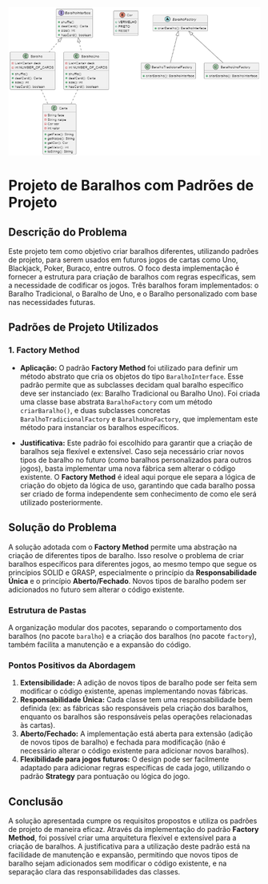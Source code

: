 ![alt text](image.png)

# Projeto de Baralhos com Padrões de Projeto

## Descrição do Problema

Este projeto tem como objetivo criar baralhos diferentes, utilizando padrões de projeto, para serem usados em futuros jogos de cartas como Uno, Blackjack, Poker, Buraco, entre outros. O foco desta implementação é fornecer a estrutura para criação de baralhos com regras específicas, sem a necessidade de codificar os jogos. Três baralhos foram implementados: o Baralho Tradicional, o Baralho de Uno, e o Baralho personalizado com base nas necessidades futuras.

## Padrões de Projeto Utilizados

### 1. **Factory Method**
- **Aplicação:**
  O padrão **Factory Method** foi utilizado para definir um método abstrato que cria os objetos do tipo `BaralhoInterface`. Esse padrão permite que as subclasses decidam qual baralho específico deve ser instanciado (ex: Baralho Tradicional ou Baralho Uno). Foi criada uma classe base abstrata `BaralhoFactory` com um método `criarBaralho()`, e duas subclasses concretas `BaralhoTradicionalFactory` e `BaralhoUnoFactory`, que implementam este método para instanciar os baralhos específicos.

- **Justificativa:**
  Este padrão foi escolhido para garantir que a criação de baralhos seja flexível e extensível. Caso seja necessário criar novos tipos de baralho no futuro (como baralhos personalizados para outros jogos), basta implementar uma nova fábrica sem alterar o código existente. O **Factory Method** é ideal aqui porque ele separa a lógica de criação do objeto da lógica de uso, garantindo que cada baralho possa ser criado de forma independente sem conhecimento de como ele será utilizado posteriormente.

## Solução do Problema

A solução adotada com o **Factory Method** permite uma abstração na criação de diferentes tipos de baralho. Isso resolve o problema de criar baralhos específicos para diferentes jogos, ao mesmo tempo que segue os princípios SOLID e GRASP, especialmente o princípio da **Responsabilidade Única** e o princípio **Aberto/Fechado**. Novos tipos de baralho podem ser adicionados no futuro sem alterar o código existente.

### Estrutura de Pastas

A organização modular dos pacotes, separando o comportamento dos baralhos (no pacote `baralho`) e a criação dos baralhos (no pacote `factory`), também facilita a manutenção e a expansão do código.


### Pontos Positivos da Abordagem

1. **Extensibilidade:** A adição de novos tipos de baralho pode ser feita sem modificar o código existente, apenas implementando novas fábricas.
2. **Responsabilidade Única:** Cada classe tem uma responsabilidade bem definida (ex: as fábricas são responsáveis pela criação dos baralhos, enquanto os baralhos são responsáveis pelas operações relacionadas às cartas).
3. **Aberto/Fechado:** A implementação está aberta para extensão (adição de novos tipos de baralho) e fechada para modificação (não é necessário alterar o código existente para adicionar novos baralhos).
4. **Flexibilidade para jogos futuros:** O design pode ser facilmente adaptado para adicionar regras específicas de cada jogo, utilizando o padrão **Strategy** para pontuação ou lógica do jogo.


## Conclusão

A solução apresentada cumpre os requisitos propostos e utiliza os padrões de projeto de maneira eficaz. Através da implementação do padrão **Factory Method**, foi possível criar uma arquitetura flexível e extensível para a criação de baralhos. A justificativa para a utilização deste padrão está na facilidade de manutenção e expansão, permitindo que novos tipos de baralho sejam adicionados sem modificar o código existente, e na separação clara das responsabilidades das classes.

